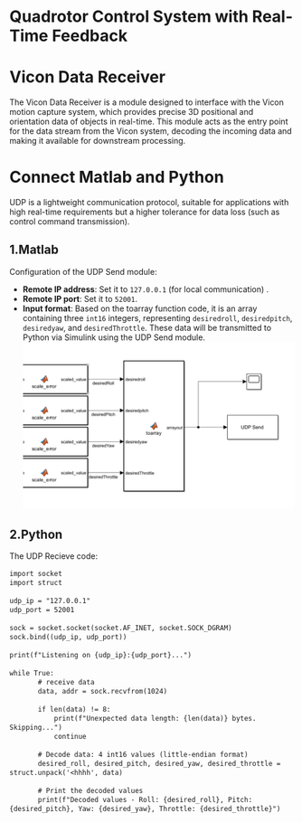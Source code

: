 # Quadrotor Control System with Real-Time Feedback

# Vicon Data Receiver

The Vicon Data Receiver is a module designed to interface with the Vicon motion capture system, which provides precise 3D positional and orientation data of objects in real-time. This module acts as the entry point for the data stream from the Vicon system, decoding the incoming data and making it available for downstream processing.

# Connect Matlab and Python

UDP is a lightweight communication protocol, suitable for applications with high real-time requirements but a higher tolerance for data loss (such as control command transmission). 

## 1.Matlab

Configuration of the UDP Send module:

- **Remote IP address**: Set it to `127.0.0.1` (for local communication) .
- **Remote IP port**: Set it to `52001`.
- **Input format**: Based on the toarray function code, it is an array containing three `int16` integers, representing `desiredroll`, `desiredpitch`, `desiredyaw`, and `desiredThrottle`. These data will be transmitted to Python via Simulink using the UDP Send module. 
![image](https://github.com/Lee-Chun-Yi/NCKU-Quadrotor-Navigation/blob/main/image/%E8%9E%A2%E5%B9%95%E6%93%B7%E5%8F%96%E7%95%AB%E9%9D%A2%202025-01-23%20021659.png)

## 2.Python

The UDP Recieve code:
 ```
 import socket
import struct

udp_ip = "127.0.0.1"  
udp_port = 52001       

sock = socket.socket(socket.AF_INET, socket.SOCK_DGRAM)
sock.bind((udp_ip, udp_port))  

print(f"Listening on {udp_ip}:{udp_port}...")

while True:
        # receive data
        data, addr = sock.recvfrom(1024)

        if len(data) != 8:
            print(f"Unexpected data length: {len(data)} bytes. Skipping...")
            continue

        # Decode data: 4 int16 values (little-endian format)
        desired_roll, desired_pitch, desired_yaw, desired_throttle = struct.unpack('<hhhh', data)

        # Print the decoded values
        print(f"Decoded values - Roll: {desired_roll}, Pitch: {desired_pitch}, Yaw: {desired_yaw}, Throttle: {desired_throttle}")

```
